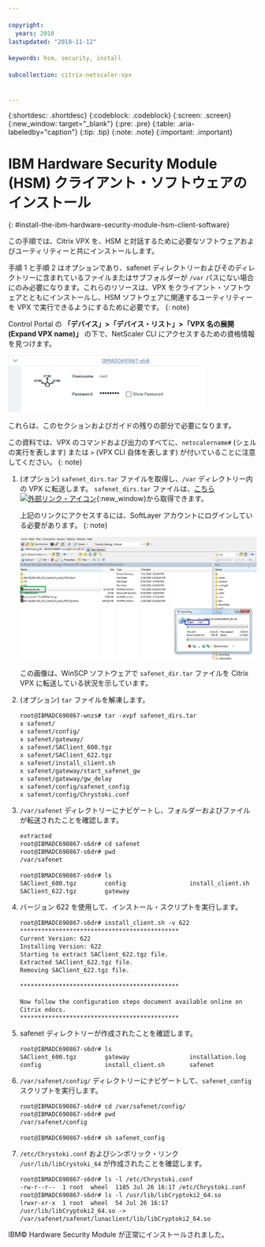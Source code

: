 ```yaml
---

copyright:
  years: 2018
lastupdated: "2018-11-12"

keywords: hsm, security, install

subcollection: citrix-netscaler-vpx


---
```


{:shortdesc: .shortdesc}
{:codeblock: .codeblock}
{:screen: .screen}
{:new_window: target="_blank"}
{:pre: .pre}
{:table: .aria-labeledby="caption"}
{:tip: .tip}
{:note: .note}
{:important: .important}

# IBM Hardware Security Module (HSM) クライアント・ソフトウェアのインストール
{: #install-the-ibm-hardware-security-module-hsm-client-software}

この手順では、Citrix VPX を、HSM と対話するために必要なソフトウェアおよびユーティリティーと共にインストールします。

手順 1 と手順 2 はオプションであり、safenet ディレクトリーおよびそのディレクトリーに含まれているファイルまたはサブフォルダーが `/var` パスにない場合にのみ必要になります。これらのリソースは、VPX をクライアント・ソフトウェアとともにインストールし、HSM ソフトウェアに関連するユーティリティーを VPX で実行できるようにするために必要です。
{: note}

Control Portal の **「デバイス」>「デバイス・リスト」>「VPX 名の展開 (Expand VPX name)」** の下で、NetScaler CLI にアクセスするための資格情報を見つけます。

<img src="images/3-VPX-Credentials.png" alt="図面" style="width: 400px;"/>

これらは、このセクションおよびガイドの残りの部分で必要になります。

この資料では、VPX のコマンドおよび出力のすべてに、`netscalername#` (シェルの実行を表します) または `>` (VPX CLI 自体を表します) が付いていることに注意してください。
{: note}

1.	(オプション) `safenet_dirs.tar` ファイルを取得し、`/var` ディレクトリー内の VPX に転送します。 `safenet_dirs.tar` ファイルは、[こちら![外部リンク・アイコン](../../icons/launch-glyph.svg "外部リンク・アイコン")](http://downloads.service.softlayer.com/citrix/netscaler/Safenet-HSM/){:new_window}から取得できます。

	上記のリンクにアクセスするには、SoftLayer アカウントにログインしている必要があります。
  {: note}

	<img src="images/4-transfer-safenet_dirs.png" alt="図面" style="width: 600px;"/>

	この画像は、WinSCP ソフトウェアで `safenet_dir.tar` ファイルを Citrix VPX に転送している状況を示しています。

2.	(オプション) `tar` ファイルを解凍します。

	```
	root@IBMADC690867-wnzs# tar -xvpf safenet_dirs.tar
	x safenet/
	x safenet/config/
	x safenet/gateway/
	x safenet/SAClient_600.tgz
	x safenet/SAClient_622.tgz
	x safenet/install_client.sh
	x safenet/gateway/start_safenet_gw
	x safenet/gateway/gw_delay
	x safenet/config/safenet_config
	x safenet/config/Chrystoki.conf
	```

3.	`/var/safenet` ディレクトリーにナビゲートし、フォルダーおよびファイルが転送されたことを確認します。

	```
	extracted
	root@IBMADC690867-s6dr# cd safenet
	root@IBMADC690867-s6dr# pwd
	/var/safenet

	root@IBMADC690867-s6dr# ls
	SAClient_600.tgz        config                  install_client.sh
	SAClient_622.tgz        gateway
	```

4.	バージョン 622 を使用して、インストール・スクリプトを実行します。

	```
	root@IBMADC690867-s6dr# install_client.sh -v 622
	*********************************************
	Current Version: 622
	Installing Version: 622
	Starting to extract SAClient_622.tgz file.
	Extracted SAClient_622.tgz file.
	Removing SAClient_622.tgz file.

	*********************************************

	Now follow the configuration steps document available online on Citrix edocs.
	*********************************************
	```

5.	safenet ディレクトリーが作成されたことを確認します。

	```
	root@IBMADC690867-s6dr# ls
	SAClient_600.tgz        gateway                 installation.log
	config                  install_client.sh       safenet
	```

6.	`/var/safenet/config/` ディレクトリーにナビゲートして、`safenet_config` スクリプトを実行します。

	```
	root@IBMADC690867-s6dr# cd /var/safenet/config/
	root@IBMADC690867-s6dr# pwd               
	/var/safenet/config

	root@IBMADC690867-s6dr# sh safenet_config
	```

7.	`/etc/Chrystoki.conf` およびシンボリック・リンク `/usr/lib/libCrystoki_64` が作成されたことを確認します。

	```
	root@IBMADC690867-s6dr# ls -l /etc/Chrystoki.conf
	-rw-r--r--  1 root  wheel  1185 Jul 26 16:17 /etc/Chrystoki.conf
	root@IBMADC690867-s6dr# ls -l /usr/lib/libCryptoki2_64.so
	lrwxr-xr-x  1 root  wheel  54 Jul 26 16:17 /usr/lib/libCryptoki2_64.so ->
	/var/safenet/safenet/lunaclient/lib/libCryptoki2_64.so
	```

IBM© Hardware Security Module が正常にインストールされました。
